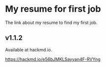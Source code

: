 # My resume for first job
The link about my resume to find my first job.
## v1.1.2
Available at hackmd.io.

https://hackmd.io/e56bJMKLSayyan4F-RVYng

